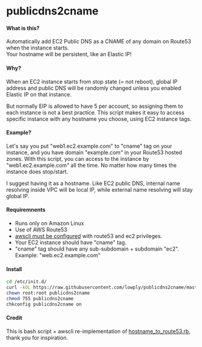 publicdns2cname
===============

#### What is this?

Automatically add EC2 Public DNS as a CNAME of any domain on Route53 when the instance starts.  
Your hostname will be persistent, like an Elastic IP!

#### Why?

When an EC2 instance starts from stop state (= not reboot), global IP address and public DNS will be randomly changed unless you enabled Elastic IP on that instance.

But normally EIP is allowed to have 5 per account, so assigning them to each instance is not a best practice. This script makes it easy to access specific instance with any hostname you choose, using EC2 instance tags.

#### Example?

Let's say you put "web1.ec2.example.com" to "cname" tag on your instance, and you have domain "example.com" in your Route53 hosted zones. With this script, you can access to the instance by "web1.ec2.example.com" all the time. No matter how many times the instance does stop/start.

I suggest having it as a hostname. Like EC2 public DNS, internal name resolving inside VPC will be local IP, while external name resolving will stay global IP.

#### Requiremnents

- Runs only on Amazon Linux
- Use of AWS Route53
- [awscli must be configured](http://docs.aws.amazon.com/cli/latest/userguide/cli-chap-getting-started.html) with route53 and ec2 privileges.
- Your EC2 instance should have "cname" tag.
- "cname" tag should have any sub-subdomain + subdomain "ec2". Example: "web.ec2.example.com"

#### Install

```bash
cd /etc/init.d/
curl -kOL https://raw.githubusercontent.com/lowply/publicdns2cname/master/publicdns2cname
chown root:root publicdns2cname
chmod 755 publicdns2cname
chkconfig publicdns2cname on
```

#### Credit

This is bash script + awscli re-implementation of [hostname_to_route53.rb](http://lab.tricorn.co.jp/y-kimura/4634), thank you for inspiration.
